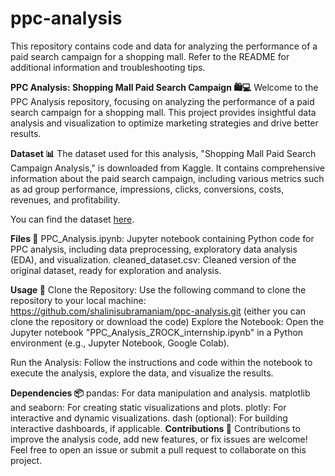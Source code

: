 # ppc-analysis
This repository contains code and data for analyzing the performance of a paid search campaign for a shopping mall. Refer to the README for additional information and troubleshooting tips.

**PPC Analysis: Shopping Mall Paid Search Campaign 🛍️💻**
Welcome to the PPC Analysis repository, focusing on analyzing the performance of a paid search campaign for a shopping mall. This project provides insightful data analysis and visualization to optimize marketing strategies and drive better results.

**Dataset 📊**
The dataset used for this analysis, "Shopping Mall Paid Search Campaign Analysis," is downloaded from Kaggle. It contains comprehensive information about the paid search campaign, including various metrics such as ad group performance, impressions, clicks, conversions, costs, revenues, and profitability.

You can find the dataset [here](https://www.kaggle.com/datasets/marceaxl82/shopping-mall-paid-search-campaign-dataset).

**Files 📁**
PPC_Analysis.ipynb: Jupyter notebook containing Python code for PPC analysis, including data preprocessing, exploratory data analysis (EDA), and visualization.
cleaned_dataset.csv: Cleaned version of the original dataset, ready for exploration and analysis.

**Usage 🚀**
Clone the Repository: Use the following command to clone the repository to your local machine:
https://github.com/shalinisubramaniam/ppc-analysis.git
(either you can clone the repository or download the code)
Explore the Notebook: Open the Jupyter notebook "PPC_Analysis_ZROCK_internship.ipynb" in a Python environment (e.g., Jupyter Notebook, Google Colab).

Run the Analysis: Follow the instructions and code within the notebook to execute the analysis, explore the data, and visualize the results.

**Dependencies 📦**
pandas: For data manipulation and analysis.
matplotlib and seaborn: For creating static visualizations and plots.
plotly: For interactive and dynamic visualizations.
dash (optional): For building interactive dashboards, if applicable.
**Contributions 🤝**
Contributions to improve the analysis code, add new features, or fix issues are welcome! Feel free to open an issue or submit a pull request to collaborate on this project.
